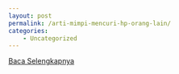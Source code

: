 ```yaml
---
layout: post
permalink: /arti-mimpi-mencuri-hp-orang-lain/
categories:
    - Uncategorized
---
```


[Baca Selengkapnya](/03)